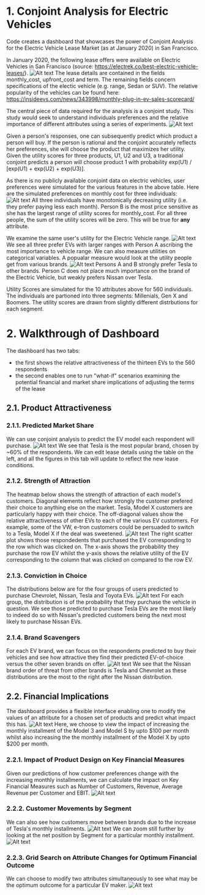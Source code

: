 # 1. Conjoint Analysis for Electric Vehicles
Code creates a dashboard that showcases the power of Conjoint Analysis for the Electric Vehicle Lease Market (as at January 2020) in San Francisco.

In January 2020, the following lease offers were available on Electric Vehicles in San Francisco (source: https://electrek.co/best-electric-vehicle-leases/).
![Alt text](Figures/leases.png?raw=true "Electric Vehicle Leases on Offer")
The lease details are contained in the fields monthly_cost, upfront_cost and term. The remaining fields concern specifications of the electic vehicle (e.g. range, Sedan or SUV). The relative popularity of the vehicles can be found here: https://insideevs.com/news/343998/monthly-plug-in-ev-sales-scorecard/

The central piece of data required for the analysis is a conjoint study. This study would seek to understand individuals preferences and the relative importance of different attributes using a series of experiments. 
![Alt text](https://upload.wikimedia.org/wikipedia/commons/8/89/Ice-cream-experiment-example.png)

Given a person's responses, one can subsequently predict which product a person will buy. If the person is rational and the conjoint accurately reflects her preferences, she will choose the product that maximizes her utility. Given the utility scores for three products, U1, U2 and U3, a traditional conjoint predicts a person will choose product 1 with probability exp(U1) / [exp(U1) + exp(U2) + exp(U3)].

As there is no publicly available conjoint data on electric vehicles, user preferences were simulated for the various features in the above table. Here are the simulated preferences on monthly cost for three individuals:
![Alt text](Figures/costScore.png?raw=true "3 individuals cost prefences")
All three individuals have monotonically decreasing utility (i.e. they prefer paying less each month). Person B is the most price sensitive as she has the largest range of utility scores for monthly_cost. For all three people, the sum of the utility scores will be zero. This will be true for **any** attribute.

We examine the same user's utility for the Electric Vehicle range.
![Alt text](Figures/rangeScore.png?raw=true "3 individuals range prefences")
We see all three prefer EVs with larger ranges with Person A ascribing the most importance to vehicle range. We can also measure utilities on categorical variables. A popualar measure would look at the utility people get from various brands.
![Alt text](Figures/brandScore.png?raw=true "3 individuals brand prefences")
Persons A and B strongly prefer Tesla to other brands. Person C does not place much importance on the brand of the Electric Vehicle, but weakly prefers Nissan over Tesla.

Utility Scores are simulated for the 10 attributes above for 560 individuals. The individuals are partioned into three segments: Millenials, Gen X and Boomers. The utility scores are drawn from slightly different distrbutions for each segment.

# 2. Walkthrough of Dashboard
The dashboard has two tabs:
- the first shows the relative attractiveness of the thirteen EVs to the 560 respondents
- the second enables one to run "what-if" scenarios examining the potential financial and market share implications of adjusting the terms of the lease
## 2.1. Product Attractiveness
### 2.1.1. Predicted Market Share
We can use conjoint analysis to predict the EV model each respondent will purchase.
![Alt text](Figures/MarketShare.png?raw=true "Market Share")
We see that Tesla is the most popular brand, chosen by ~60% of the respondents. We can edit lease details using the table on the left, and all the figures in this tab will update to reflect the new lease conditions.

### 2.1.2. Strength of Attraction
The heatmap below shows the strength of attraction of each model's customers. Diagonal elements reflect how strongly the customer prefered their choice to anything else on the market. Tesla, Model X customers are particularly happy with their choice. The off-diagonal values show the relative attractiveness of other EVs to each of the various EV customers. For example, some of the VW, e-tron customers could be persuaded to switch to a Tesla, Model X if the deal was sweetened.
![Alt text](Figures/StrengthOfAttraction.png?raw=true "Attraction")
The right scatter plot shows those respondedents that purchased the EV corresponding to the row which was clicked on. The x-axis shows the probability they purchase the row EV whilst the y-axis  shows the relative utility of the EV corresponding to the column that was clicked on compared to the row EV.

### 2.1.3. Conviction in Choice
The distributions below are for the four groups of users predicted to purchase Chevrolet, Nissan, Tesla and Toyota EVs. 
![Alt text](Figures/MajorBrands.png?raw=true "Conviction")
For each group, the distribution is of the probability that they purchase the vehicle in question. We see those predicted to purchase Tesla EVs are the most likely to indeed do so with Nissan's predicted customers being the next most likely to purchase Nissan EVs.

### 2.1.4. Brand Scavengers
For each EV brand, we can focus on the respondents predicted to buy their vehicles and see how attractive they find their predicted EV-of-choice versus the other seven brands on offer.
![Alt text](Figures/BrandScavengers.png?raw=true "Brand Scavengers")
We see that the Nissan brand order of threat from other brands is Tesla and Chevrolet as these distributions are the most to the right after the Nissan distribution.

## 2.2. Financial Implications
The dashboard provides a flexible interface enabling one to modify the values of an attribute for a chosen set of products and predict what impact this has.
![Alt text](Figures/Interface.png?raw=true "Dashboard Interface")
Here, we choose to view the impact of increasing the monthly installment of the Model 3 and Model S by upto $100 per month whilst also increasing the the monthly installment of the Model X by upto $200 per month.
### 2.2.1. Impact of Product Design on Key Financial Measures
Given our predictions of how customer preferences change with the increasing monthly installments, we can calculate the impact on Key Financial Measures such as Number of Customers, Revenue, Average Revenue per Customer and EBIT.
![Alt text](Figures/FinancialMeasures.png?raw=true "Financial Measures")
### 2.2.2. Customer Movements by Segment
We can also see how customers move between brands due to the increase of Tesla's monthly installments.
![Alt text](Figures/CustomerSegmentMovement.png?raw=true "Net Customer Position by Segment for Different Brands")
We can zoom still further by looking at the net position by Segment for a particular monthly installment.
![Alt text](Figures/CustomerSegmentMovementZoom.png?raw=true "Net Customer Position by Segment for Different Brands at a particular price")
### 2.2.3. Grid Search on Attribute Changes for Optimum Financial Outcome
We can choose to modify two attributes simultaneously to see what may be the optimum outcome for a particular EV maker.
![Alt text](Figures/FinancialGrid.png?raw=true "Financial Measures")
